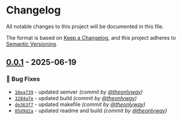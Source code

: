# Changelog
All notable changes to this project will be documented in this file.

The format is based on [Keep a Changelog](https://keepachangelog.com/en/1.0.0/),
and this project adheres to [Semantic Versioning](https://semver.org/spec/v2.0.0.html).

## [0.0.1] - 2025-06-19
### :bug: Bug Fixes
- [`16ea739`](https://github.com/theonlyway/backstage/commit/16ea7391b43e985df2c443628a93d368be49c78a) - updated semver *(commit by [@theonlyway](https://github.com/theonlyway))*
- [`3284a7e`](https://github.com/theonlyway/backstage/commit/3284a7ee9a20be58f1a4614ca0339230d8160626) - updated build *(commit by [@theonlyway](https://github.com/theonlyway))*
- [`de363f7`](https://github.com/theonlyway/backstage/commit/de363f749ef5b1353ccb34627ca1392dc27d4ca2) - updated makefile *(commit by [@theonlyway](https://github.com/theonlyway))*
- [`05d9d2a`](https://github.com/theonlyway/backstage/commit/05d9d2ab0f1c4598b5e788d323f8fa8dc2ce8c0c) - updated readme and build *(commit by [@theonlyway](https://github.com/theonlyway))*

[0.0.1]: https://github.com/theonlyway/backstage/compare/0.0.0...0.0.1
